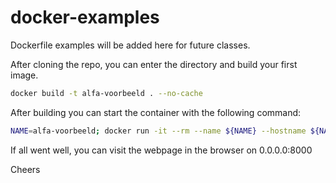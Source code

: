 # docker-examples

Dockerfile examples will be added here for future classes.

After cloning the repo, you can enter the directory and build your first image. 

```bash
docker build -t alfa-voorbeeld . --no-cache
```

After building you can start the container with the following command:

```bash
NAME=alfa-voorbeeld; docker run -it --rm --name ${NAME} --hostname ${NAME} -p 8000:80 -p 2222:22 ${NAME}
```

If all went well, you can visit the webpage in the browser on 0.0.0.0:8000

Cheers 
